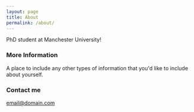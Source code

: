 ```yaml
---
layout: page
title: About
permalink: /about/
---
```


PhD student at Manchester University!

### More Information

A place to include any other types of information that you'd like to include about yourself.

### Contact me

[email@domain.com](mailto:email@domain.com)